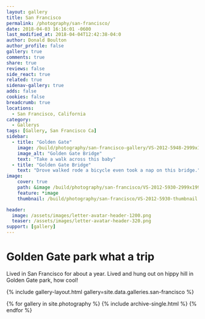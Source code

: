 ```yaml
---
layout: gallery
title: San Francisco
permalink: /photography/san-francisco/
date: 2018-04-03 16:16:01 -0600
last_modified_at: 2018-04-04T12:42:38-04:0
author: Donald Boulton
author_profile: false
gallery: true
comments: true
share: true
reviews: false
side_react: true
related: true
sidenav-gallery: true
adds: false
cookies: false
breadcrumb: true
locations:
  - San Francisco, California
category:
  - Gallerys
tags: [Gallery, San Francisco Ca] 
sidebar:
  - title: "Golden Gate"
    image: /build/photography/san-francisco-gallery/VS-2012-5948-2999x1999.jpg
    image_alt: "Golden Gate Bridge"
    text: "Take a walk across this baby"
  - title: "Golden Gate Bridge"
    text: "Drove walked rode a bicycle even took a nap on this bridge."
image:
    cover: true
    path: &image /build/photography/san-francisco/VS-2012-5930-2999x1999.jpg
    feature: *image
    thumbnail: /build/photography/san-francisco/VS-2012-5930-thumbnail.jpg

header:
  image: /assets/images/letter-avatar-header-1200.png
  teaser: /assets/images/letter-avatar-header-320.png
support: [gallery]
---
```

# Golden Gate park what a trip

Lived in San Francisco for about a year. Lived and hung out on hippy hill in Golden Gate park, how cool!

{% include gallery-layout.html gallery=site.data.galleries.san-francisco %}

{% for gallery in site.photography %}
  {% include archive-single.html %}
{% endfor %}
